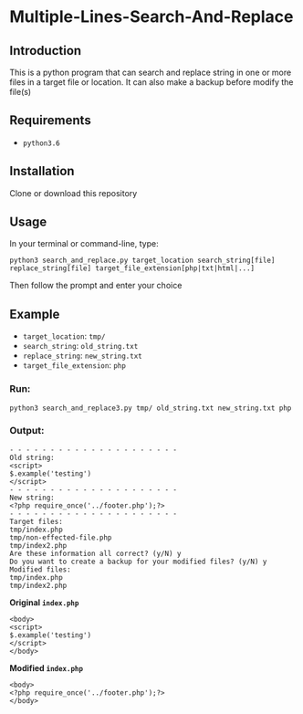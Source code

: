 # Multiple-Lines-Search-And-Replace

## Introduction
This is a python program that can search and replace string in one or more files in a target file or location.
It can also make a backup before modify the file(s)
## Requirements
- `python3.6`

## Installation
Clone or download this repository

## Usage
In your terminal or command-line, type:
```
python3 search_and_replace.py target_location search_string[file] replace_string[file] target_file_extension[php|txt|html|...]
```
Then follow the prompt and enter your choice
## Example

- `target_location`: `tmp/`
- `search_string`: `old_string.txt`
- `replace_string`: `new_string.txt`
- `target_file_extension`: `php`

### Run:
```
python3 search_and_replace3.py tmp/ old_string.txt new_string.txt php
```
### Output:
```
- - - - - - - - - - - - - - - - - - - - -
Old string:
<script>
$.example('testing')
</script>
- - - - - - - - - - - - - - - - - - - - -
New string:
<?php require_once('../footer.php');?>
- - - - - - - - - - - - - - - - - - - - -
Target files:
tmp/index.php
tmp/non-effected-file.php
tmp/index2.php
Are these information all correct? (y/N) y
Do you want to create a backup for your modified files? (y/N) y
Modified files:
tmp/index.php
tmp/index2.php
```
**Original `index.php`**
```
<body>
<script>
$.example('testing')
</script>
</body>

```
**Modified `index.php`**
```
<body>
<?php require_once('../footer.php');?>
</body>
```
